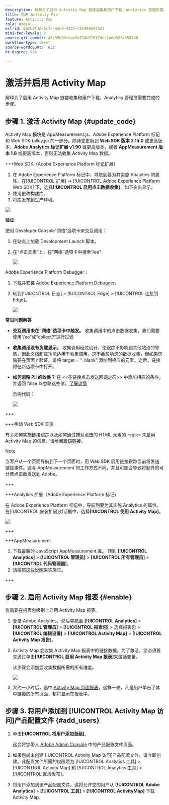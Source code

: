 ```yaml
---
description: 解释为了启用 Activity Map 链接收集和用户下载，Analytics 管理员需要完成的步骤。
title: 启用 Activity Map
feature: Activity Map
role: Admin
exl-id: 0b2b9f3d-0c75-4eb8-9235-c9c98eb035d3
mini-toc-levels: 3
source-git-commit: 43c39b99cbae3e714b7f017dec14dd02fa350790
workflow-type: tm+mt
source-wordcount: '622'
ht-degree: 99%

---
```



# 激活并启用 Activity Map

解释为了启用 Activity Map 链接收集和用户下载，Analytics 管理员需要完成的步骤。

## 步骤 1. 激活 Activity Map {#update_code}

Activity Map 模块是 AppMeasurement.js、Adobe Experience Platform 标记和 Web SDK (alloy.js) 的一部分。除非您更新到 **Web SDK 版本 2.15.0** 或更高版本、**Adobe Analytics 标记扩展 v1.90** 或更高版本，或者 **AppMeasurement 版本 1.6** 或更高版本，否则无法收集 Activity Map 数据。

+++Web SDK（Adobe Experience Platform 标记扩展）

1. 在 Adobe Experience Platform 标记中，导航到要为其实施 Analytics 的属性。在[!UICONTROL 扩展] -> [!UICONTROL Adobe Experience Platform Web SDK] 下，选择&#x200B;**[!UICONTROL 启用点击数据收集]**，如下突出显示。
1. 使用更改构建库。
1. 将库发布到生产环境。

![](assets/web_sdk.png)

**验证**

使用 Developer Console“网络”选项卡来交互调用：

1. 在站点上加载 Development Launch 脚本。
1. 在“点击元素”上，在“网络”选项卡中搜索“/ee”

   ![](assets/validation1.png)

Adobe Experience Platform Debugger：

1. 下载并安装 [Adobe Experience Platform Debugger](https://chromewebstore.google.com/detail/adobe-experience-platform/bfnnokhpnncpkdmbokanobigaccjkpob)。
1. 转到[!UICONTROL 日志] > [!UICONTROL Edge] > [!UICONTROL 连接到 Edge]。

   ![](assets/validation2.jpg)

**常见问题解答**

* **交互调用未在“网络”选项卡中触发。**
收集调用中的点击数据收集，我们需要使用“/ee”或“collect?”进行过滤

* **收集调用没有负载显示。**
收集调用经过设计，使跟踪不影响到其他站点的导航，因此文档卸载功能适用于收集调用。这不会影响您的数据收集，但如果您需要在页面上验证，请将 target = &quot;_blank&quot; 添加到相应的元素。之后，链接将在新选项卡中打开。

* **如何忽略 PII 的收集？**
在 &lt;&lt;在链接点击发送回调之前>> 中添加相应的条件，并返回 false 以忽略这些值。[了解详情](https://experienceleague.adobe.com/docs/experience-platform/edge/fundamentals/configuring-the-sdk.html?lang=zh-Hans)

  示例代码：

  ![](assets/sample-code.png)

+++

+++手动 Web SDK 实施

有关如何实施链接跟踪以及如何通过捕获点击的 HTML 元素的 `region` 来启用 Activity Map 的信息，请参阅[跟踪链接](https://experienceleague.adobe.com/docs/experience-platform/edge/data-collection/track-links.html)。

>[!NOTE]
>
>当客户从一个页面导航到下一个页面时，用 Web SDK 启用链接跟踪当前将发送链接事件。这与 AppMeasurement 的工作方式不同，并且可能会导致将额外的可计费点击数发送到 Adobe。

+++

+++Analytics 扩展（Adobe Experience Platform 标记）

在 Adobe Experience Platform 标记中，导航到要为其实施 Analytics 的属性。在[!UICONTROL 安装扩展]对话框中，选择&#x200B;**[!UICONTROL 使用 Activity Map]**。

![](assets/aa_extension.png)

+++

+++AppMeasurement

1. 下载最新的 JavaScript AppMeasurement 库。
转到 **[!UICONTROL Analytics]** > **[!UICONTROL 管理员]** > **[!UICONTROL 所有管理员]** > **[!UICONTROL 代码管理器]**。
1. 请按照[这些说明](https://experienceleague.adobe.com/docs/analytics/implementation/js/overview.html?lang=zh-Hans)来实施它。

+++

## 步骤 2. 启用 Activity Map 报表 {#enable}

您需要在报表包级别上启用 Activity Map 报表。

1. 登录 Adobe Analytics，然后导航至 **[!UICONTROL Analytics]** > **[!UICONTROL 管理员]** > **[!UICONTROL 报表包]** > 选择报表包 > **[!UICONTROL 编辑设置]** > **[!UICONTROL Activity Map]** > **[!UICONTROL Activity Map 报告]**。

1. Activity Map 会收集 Activity Map 报表中的链接数据。为了激活，您必须首先通过单击&#x200B;**[!UICONTROL 启用 Activity Map 报表]**&#x200B;来激活变量。

   该步骤会添加您收集数据所需的所有维度。

   ![](assets/enable.png)

1. 大约一小时后，选中 [Activity Map 页面报表](/help/analyze/activity-map/activitymap-reporting-analytics.md)，这样一来，凡是用户单击了其中链接的所有页面，都将显示在报表中。

## 步骤 3. 将用户添加到 [!UICONTROL Activity Map 访问]产品配置文件 {#add_users}

1. 单击&#x200B;**[!UICONTROL 将用户添加至组]**。

   这会将您带入 [Adobe Admin Console](https://adminconsole.adobe.com/E2F05B3B52F54D2E0A490D44@AdobeOrg/overview) 中的产品配置文件页面。

1. 如果您尚未创建 [!UICONTROL Activity Map 访问]产品配置文件，请立即创建。此配置文件所需的权限项为 [!UICONTROL Analytics 工具] > [!UICONTROL Activity Map] 和 [!UICONTROL Analytics 工具] > [!UICONTROL 区段发布]。

1. 将用户添加到该产品配置文件。这将允许您的用户从 **[!UICONTROL Adobe Analytics]** > **[!UICONTROL 工具]** > **[!UICONTROL ActivityMap]** 下载 Activity Map。

